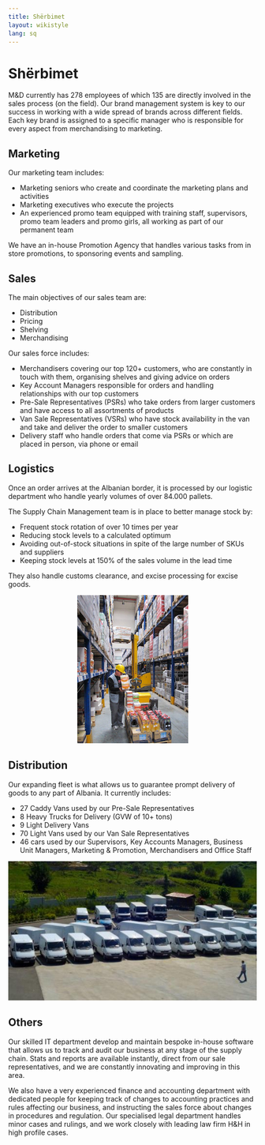 ```yaml
---
title: Shërbimet
layout: wikistyle
lang: sq
---
```


Shërbimet
=========

M&D currently has 278 employees of which 135 are directly involved in the sales
process (on the field). Our brand management system is key to our success in
working with a wide spread of brands across different fields. Each key brand is
assigned to a specific manager who is responsible for every aspect from
merchandising to marketing.


Marketing
---------
Our marketing team includes:

* Marketing seniors who create and coordinate the marketing plans and activities
* Marketing executives who execute the projects
* An experienced promo team equipped with training staff, supervisors, promo team leaders and promo girls, all working as part of our permanent team

We have an in-house Promotion Agency that handles various tasks from in store promotions, to sponsoring events and sampling.

Sales
-----
The main objectives of our sales team are:

* Distribution
* Pricing
* Shelving
* Merchandising
	

Our sales force includes:

* Merchandisers covering our top 120+ customers, who are constantly in touch with them, organising shelves and giving advice on orders
* Key Account Managers responsible for orders and handling relationships with our top customers
* Pre-Sale Representatives (PSRs) who take orders from larger customers and have access to all assortments of products
* Van Sale Representatives (VSRs) who have stock availability in the van and take and deliver the order to smaller customers
* Delivery staff who handle orders that come via PSRs or which are placed in person, via phone or email

Logistics
---------
Once an order arrives at the Albanian border, it is processed by our logistic
department who handle yearly volumes of over 84.000 pallets.

The Supply Chain Management team is in place to better manage stock by:

* Frequent stock rotation of over 10 times per year
* Reducing stock levels to a calculated optimum
* Avoiding out-of-stock situations in spite of the large number of SKUs and suppliers
* Keeping stock levels at 150% of the sales volume in the lead time

They also handle customs clearance, and excise processing for excise goods.

<div style="text-align: center;"><img class="border" src="images/MD-warehouse.png" alt="M&amp;D Warehouse" height="300px" /></div>

Distribution
------------
Our expanding fleet is what allows us to guarantee prompt delivery of goods to any part of Albania. It currently includes:

* 27 Caddy Vans used by our Pre-Sale Representatives
* 8 Heavy Trucks for Delivery (GVW of 10+ tons)
* 9 Light Delivery Vans
* 70 Light Vans used by our Van Sale Representatives
* 46 cars used by our Supervisors, Key Accounts Managers, Business Unit Managers, Marketing & Promotion, Merchandisers and Office Staff

<div style="text-align: center;"><img class="border" src="images/vans.jpg" alt="Fleet"/></div>

Others
------
Our skilled IT department develop and maintain bespoke in-house software
that allows us to track and audit our business at any stage of the
supply chain. Stats and reports are available instantly, direct from our
sale representatives, and we are constantly innovating and improving in
this area. 

We also have a very experienced finance and accounting department with
dedicated people for keeping track of changes to accounting practices
and rules affecting our business, and instructing the sales force about
changes in procedures and regulation. Our specialised legal department
handles minor cases and rulings, and we work closely with leading law
firm H&amp;H in high profile cases.

